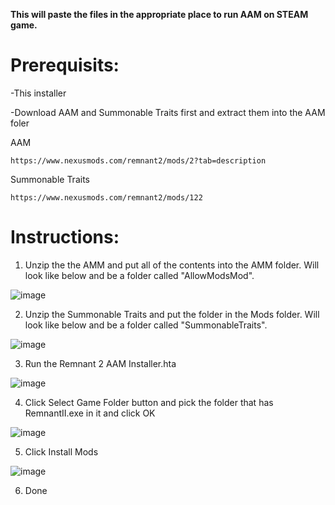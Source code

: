 **This will paste the files in the appropriate place to run AAM on STEAM game.**

# Prerequisits:

-This installer

-Download AAM and Summonable Traits first and extract them into the AAM foler

  AAM

    https://www.nexusmods.com/remnant2/mods/2?tab=description

  Summonable Traits

    https://www.nexusmods.com/remnant2/mods/122


# Instructions:

1. Unzip the the AMM and put all of the contents into the AMM folder. Will look like below and be a folder called "AllowModsMod".

![image](https://github.com/user-attachments/assets/f2a19a16-6ce8-4965-8eff-2511668966f0)


2. Unzip the Summonable Traits and put the folder in the Mods folder. Will look like below and be a folder called "SummonableTraits".

![image](https://github.com/user-attachments/assets/627c7389-92ea-45d7-a5ef-e3768f5a59bf)


3. Run the Remnant 2 AAM Installer.hta

![image](https://github.com/user-attachments/assets/1c37b6d8-cf76-4399-97f3-56076eec53cd)

4. Click Select Game Folder button and pick the folder that has RemnantII.exe in it and click OK

![image](https://github.com/user-attachments/assets/35829143-4af6-4cb7-be56-5b777098bf1d)

5. Click Install Mods

![image](https://github.com/user-attachments/assets/65cd817e-6c3b-4d3c-9e08-9a8262c09444)

6. Done
